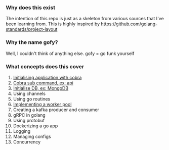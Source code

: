 ### Why does this exist

The intention of this repo is just as a skeleton from various sources that I've been learning from. This is highly inspired by https://github.com/golang-standards/project-layout

### Why the name gofy?

Well, I couldn't think of anything else. gofy = go funk yourself

### What concepts does this cover

1. [Initialising application with cobra](./cmd/main.go)
2. [Cobra sub command, ex: api](./cmd/api/api.go)
3. [Initialise DB, ex: MongoDB](./internal/db/db.go)
4. Using channels
5. Using go routines
6. [Implementing a worker pool](./cmd/workers/workers.go)
7. Creating a kafka producer and consumer
8. gRPC in golang
9. Using protobuf
10. Dockerizing a go app
11. Logging
12. Managing configs
13. Concurrency
